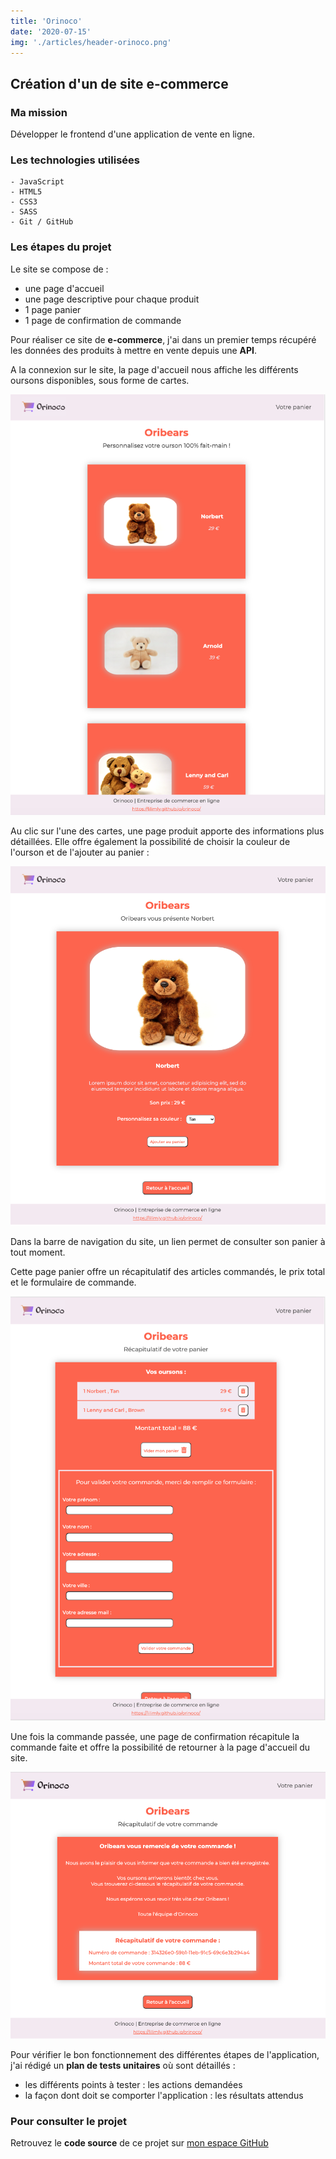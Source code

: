 ```yaml
---
title: 'Orinoco'
date: '2020-07-15'
img: './articles/header-orinoco.png'
---
```

## Création d'un de site e-commerce

### Ma mission
Développer le frontend d'une application de vente en ligne.

### Les technologies utilisées
    - JavaScript
    - HTML5
    - CSS3
    - SASS
    - Git / GitHub

### Les étapes du projet
Le site se compose de :
* une page d'accueil
* une page descriptive pour chaque produit
* 1 page panier
* 1 page de confirmation de commande

Pour réaliser ce site de **e-commerce**, j'ai dans un premier temps récupéré les données des produits à mettre en vente depuis une **API**.

A la connexion sur le site, la page d'accueil nous affiche les différents oursons disponibles, sous forme de cartes.

![Page d'accueil](./img-orinoco/accueil-orinoco.png)

Au clic sur l'une des cartes, une page produit apporte des informations plus détaillées. Elle offre également la possibilité de choisir la couleur de l'ourson et de l'ajouter au panier :

![Page produit](./img-orinoco/page-produit-orinoco.png)

Dans la barre de navigation du site, un lien permet de consulter son panier à tout moment.

Cette page panier offre un récapitulatif des articles commandés, le prix total et le formulaire de commande.

![Page panier](./img-orinoco/panier-orinoco.png)

Une fois la commande passée, une page de confirmation récapitule la commande faite et offre la possibilité de retourner à la page d'accueil du site.

![Page de confirmation](./img-orinoco/confirmation-orinoco.png)

Pour vérifier le bon fonctionnement des différentes étapes de l'application, j'ai rédigé un **plan de tests unitaires** où sont détaillés :
- les différents points à tester : les actions demandées
- la façon dont doit se comporter l'application : les résultats attendus

### Pour consulter le projet
Retrouvez le **code source** de ce projet sur [mon espace GitHub](https://github.com/Lilimly/orinoco "Code source du site Orinoco")